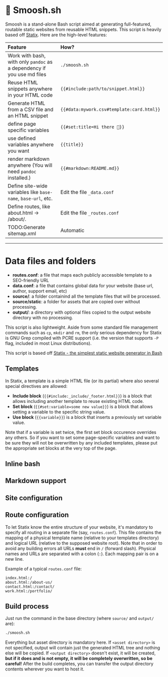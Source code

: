 # 🔨 Smoosh.sh

Smoosh is a stand-alone Bash script aimed at generating full-featured, routable static websites from reusable HTML snippets.
This script is heavily based off [Statix](https://gist.github.com/plugnburn/c2f7cc3807e8934b179e). Here are the high-level features:

| Feature                                                                | How?                                      |
| :--------------------------------------------------------------------- | :---------------------------------------- |
| Work with bash, with only `pandoc` as a dependency if you use md files | `./smoosh.sh`                              |
| Reuse HTML snippets anywhere in your HTML code                         | `{{#include:path/to/snippet.html}}`       |
| Generate HTML from a CSV file and an HTML snippet                      | `{{#data:mywork.csv#template:card.html}}` |
| define page specific variables                                         | `{{#set:title=Hi there 👋}}`             |
| use defined variables anywhere you want                                | `{{title}}`                               |
| render markdown anywhere (You will need `pandoc` installed.)           | `{{#markdown:README.md}}`                 |
| Define site-wide variables like `base-name`, `base-url`, etc.          | Edit the file `_data.conf`                |
| Define routes, like about.html -> /about/.                             | Edit the file `_routes.conf`              |
| TODO:Generate sitemap.xml                                              | Automatic                                 |

---

# Data files and folders

- __routes.conf__: a file that maps each publicly accessible template to a SEO-friendly URL
- __data.conf__: a file that contains global data for your website (base url, author, support email, etc)
- __source/__: a folder containind all the template files that will be processed.
- __source/static__: a folder for assets that are copied over without processing.
- __output/__: a directory with optional files copied to the output website directory with no processing.

This script is also lightweight. Aside from some standard file management commands such as `cp`, `mkdir` and `rm`, the only serious dependency for Statix is GNU Grep compiled with PCRE support (i.e. the version that supports `-P` flag, included in most Linux distributions).

This script is based off [Statix - the simplest static website generator in Bash](https://gist.github.com/plugnburn/c2f7cc3807e8934b179e)

## Templates

In Statix, a template is a simple HTML file (or its partial) where also several special directives are allowed:

- __Include block__ (`{{#include:_include/_footer.html}}`) is a block that allows including another template to reuse existing HTML code.
- __Set block__ (`{{#set:variable=some new value}}`) is a block that allows setting a variable to the specific string value.
- __Use block__ (`{{variable}}`) is a block that inserts a previously set variable value.

Note that if a variable is set twice, the first set block occurence overrides any others. So if you want to set some page-specific variables and want to be sure they will not be overwritten by any included templates, please put the appropriate set blocks at the very top of the page.

## Inline bash

## Markdown support

## Site configuration

## Route configuration

To let Statix know the entire structure of your website, it's mandatory to specify all routing in a separate file (say, `routes.conf`). This file contains the mapping of a physical template name (relative to your templates directory) and logical URL (relative to the supposed website root). Note that in order to avoid any building errors all URLs **must** end in `/` (forward slash). Physical names and URLs are separated with a colon (`:`). Each mapping pair is on a new line.

Example of a typical `routes.conf` file:

```
index.html:/
about.html:/about-us/
contact.html:/contact/
work.html:/portfolio/
```

## Build process

Just run the command in the base directory (where `source/` and `output/` are):

```bash
./smoosh.sh
```

Everything but asset directory is mandatory here. If `<asset directory>` is not specified, output will contain just the generated HTML tree and nothing else will be copied. If `<output directory>` doesn't exist, it will be created, **but if it does and is not empty, it will be completely overwritten, so be careful!** After the build completes, you can transfer the output directory contents wherever you want to host it.
